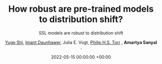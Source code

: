 ---
layout: post
title:  "How robust are pre-trained models to distribution shift?"
date:   2022-05-15 00:00:00 +00:00
image: /images/ssl-robust.png
categories: research
author:  <a href="https://yugeten.github.io/"> Yuge Shi</a>, <a href="https://mds.inf.ethz.ch/team/detail/imant-daunhawer"> Imant Daunhawer</a>, Julia E. Vogt,  <a href="https://www.robots.ox.ac.uk/~phst/">Philip H.S. Torr</a> , <strong> Amartya Sanyal </strong>.
subtitle: "SSL models are robust to distribution shift"
accepted: yes
venue: <a href="https://sites.google.com/view/scis-workshop/home"> Spurious Correlation, Invariance, and Instability</a>, <a href="https://pretraining.github.io/"> Pre-training- Perspectives, Pitfalls, and Paths Forward </a>
spotlight: Workshop Paper
important: new
paper: https://arxiv.org/pdf/2206.08871.pdf
---